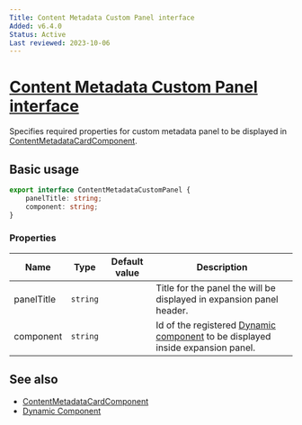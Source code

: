 ```yaml
---
Title: Content Metadata Custom Panel interface
Added: v6.4.0
Status: Active
Last reviewed: 2023-10-06
---
```


# [Content Metadata Custom Panel interface](../../../lib/content-services/src/lib/content-metadata//interfaces/content-metadata-custom-panel.interface.ts "Defined in content-metadata-custom-panel.interface.ts")

Specifies required properties for custom metadata panel to be displayed in [ContentMetadataCardComponent](../components/content-metadata-card.component.md).

## Basic usage

```ts
export interface ContentMetadataCustomPanel {
    panelTitle: string;
    component: string;
}
```

### Properties

| Name | Type | Default value | Description |
| ---- | ---- | ------------- | ----------- |
| panelTitle | `string` |  | Title for the panel the will be displayed in expansion panel header. |
| component | `string` |  | Id of the registered [Dynamic component](../../extensions/components/dynamic.component.md) to be displayed inside expansion panel. |

## See also

-   [ContentMetadataCardComponent](../components/content-metadata-card.component.md)
-   [Dynamic Component](../../extensions/components/dynamic.component.md)
